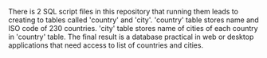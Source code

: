 There is 2 SQL script files in this repository that running them leads to creating to tables called 'country' and 'city'.
'country' table stores name and ISO code of 230 countries.
'city' table stores name of cities of each country in 'country' table.
The final result is a database practical in web or desktop applications that need access to list of countries and cities.
